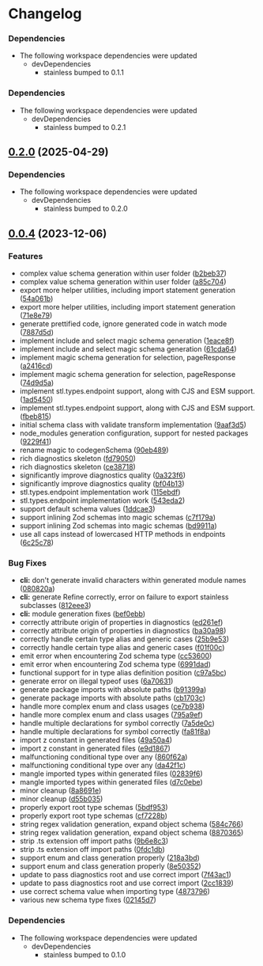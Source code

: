 # Changelog

### Dependencies

- The following workspace dependencies were updated
  - devDependencies
    - stainless bumped to 0.1.1

### Dependencies

* The following workspace dependencies were updated
  * devDependencies
    * stainless bumped to 0.2.1

## [0.2.0](https://github.com/stainless-api/stl-api/compare/ts-to-zod-v0.0.5...ts-to-zod-v0.2.0) (2025-04-29)


### Dependencies

* The following workspace dependencies were updated
  * devDependencies
    * stainless bumped to 0.2.0

## [0.0.4](https://github.com/stainless-api/stl-api/compare/ts-to-zod-v0.0.3...ts-to-zod-v0.0.4) (2023-12-06)

### Features

- complex value schema generation within user folder ([b2beb37](https://github.com/stainless-api/stl-api/commit/b2beb376b335dc395db6c09434be4d0524c73382))
- complex value schema generation within user folder ([a85c704](https://github.com/stainless-api/stl-api/commit/a85c7049fe6596da11250caf2424b84a39156b11))
- export more helper utilities, including import statement generation ([54a061b](https://github.com/stainless-api/stl-api/commit/54a061b44040378021ff18491675c0f612c4beeb))
- export more helper utilities, including import statement generation ([71e8e79](https://github.com/stainless-api/stl-api/commit/71e8e79ba7834a996a07ed251ab993bfc83b9080))
- generate prettified code, ignore generated code in watch mode ([7887d5d](https://github.com/stainless-api/stl-api/commit/7887d5dbb8cc3027d87d19b95ba1564af655054f))
- implement include and select magic schema generation ([1eace8f](https://github.com/stainless-api/stl-api/commit/1eace8f14d9d56638e0061e7d081dbbc08710115))
- implement include and select magic schema generation ([61cda64](https://github.com/stainless-api/stl-api/commit/61cda64bac99dd9a42a5957f8a61afa951b2eb02))
- implement magic schema generation for selection, pageResponse ([a2416cd](https://github.com/stainless-api/stl-api/commit/a2416cded4cc56a8c2a7af0003dc65fce38335c2))
- implement magic schema generation for selection, pageResponse ([74d9d5a](https://github.com/stainless-api/stl-api/commit/74d9d5ac8261a81c3334b29b84be1acbd8d0ba1e))
- implement stl.types.endpoint support, along with CJS and ESM support. ([1ad5450](https://github.com/stainless-api/stl-api/commit/1ad54508f5dd83815886c26de9920917c96a1923))
- implement stl.types.endpoint support, along with CJS and ESM support. ([fbeb815](https://github.com/stainless-api/stl-api/commit/fbeb815ba4239bee4dd8d00ab04b4f34836cd481))
- initial schema class with validate transform implementation ([9aaf3d5](https://github.com/stainless-api/stl-api/commit/9aaf3d53dbb751e0283a23086d6341dbc3be9732))
- node_modules generation configuration, support for nested packages ([9229f41](https://github.com/stainless-api/stl-api/commit/9229f4129ab2491a250325148109ed5ef64ded1a))
- rename magic to codegenSchema ([90eb489](https://github.com/stainless-api/stl-api/commit/90eb4893dd3afd1faf4188702ab1e33a00a3248b))
- rich diagnostics skeleton ([fd79050](https://github.com/stainless-api/stl-api/commit/fd79050f223861ddea46dc34ec00a0c22121060c))
- rich diagnostics skeleton ([ce38718](https://github.com/stainless-api/stl-api/commit/ce38718cac70c1e2a7312ffe11e01146e44e485e))
- significantly improve diagnostics quality ([0a323f6](https://github.com/stainless-api/stl-api/commit/0a323f67a8157e8239e8bd7da5c7e41f2d8531f6))
- significantly improve diagnostics quality ([bf04b13](https://github.com/stainless-api/stl-api/commit/bf04b137bda7de73680c577ace0d2df50c859637))
- stl.types.endpoint implementation work ([115ebdf](https://github.com/stainless-api/stl-api/commit/115ebdf2bcf78a0dc0e4fc1ac00d0916bd540bf0))
- stl.types.endpoint implementation work ([543eda2](https://github.com/stainless-api/stl-api/commit/543eda2840e392c455d2bb0fcccaea85a31dff69))
- support default schema values ([1ddcae3](https://github.com/stainless-api/stl-api/commit/1ddcae3a37e98fd77b82fd9169e16c41d8c40032))
- support inlining Zod schemas into magic schemas ([c7f179a](https://github.com/stainless-api/stl-api/commit/c7f179a74475ade23efefa63ac08f251cbef7a90))
- support inlining Zod schemas into magic schemas ([bd9911a](https://github.com/stainless-api/stl-api/commit/bd9911ab7a970d4443fa839dae8882cbf6ac5f23))
- use all caps instead of lowercased HTTP methods in endpoints ([6c25c78](https://github.com/stainless-api/stl-api/commit/6c25c78e54dd4e0b3008bed22ef235e441d56dca))

### Bug Fixes

- **cli:** don't generate invalid characters within generated module names ([080820a](https://github.com/stainless-api/stl-api/commit/080820a0841b0ae53e23174b8af0568b53c2e67f))
- **cli:** generate Refine correctly, error on failure to export stainless subclasses ([812eee3](https://github.com/stainless-api/stl-api/commit/812eee396af62c9e40faf97d6ba23277e713608f))
- **cli:** module generation fixes ([bef0ebb](https://github.com/stainless-api/stl-api/commit/bef0ebbba7e6a06c16655754d8fb7e160d1912d3))
- correctly attribute origin of properties in diagnostics ([ed261ef](https://github.com/stainless-api/stl-api/commit/ed261efbf546f8c7877cf623c008abccff20b469))
- correctly attribute origin of properties in diagnostics ([ba30a98](https://github.com/stainless-api/stl-api/commit/ba30a98a37bc079efb155d3875ad16e3c8cca386))
- correctly handle certain type alias and generic cases ([25b9e53](https://github.com/stainless-api/stl-api/commit/25b9e536500125c3e53dc80c9c7f389cf5d59414))
- correctly handle certain type alias and generic cases ([f01f00c](https://github.com/stainless-api/stl-api/commit/f01f00cee21ba26ee634bde37546d2f47f0cb556))
- emit error when encountering Zod schema type ([cc53600](https://github.com/stainless-api/stl-api/commit/cc536009cb522a08109defaefd4fb773e796909e))
- emit error when encountering Zod schema type ([6991dad](https://github.com/stainless-api/stl-api/commit/6991dad03d22172f515280f6cfabcecabb7dd61b))
- functional support for in type alias definition position ([c97a5bc](https://github.com/stainless-api/stl-api/commit/c97a5bc955fd748cf38e631f39a2d76148b7a85d))
- generate error on illegal typeof uses ([6a70631](https://github.com/stainless-api/stl-api/commit/6a70631c0e919081cb3f132790e89a9cae57656e))
- generate package imports with absolute paths ([b91399a](https://github.com/stainless-api/stl-api/commit/b91399ab4dceaad28534a01a41284b51b029f6d4))
- generate package imports with absolute paths ([cb1703c](https://github.com/stainless-api/stl-api/commit/cb1703cedf7f8e339eff192069b318fd3dbf52d4))
- handle more complex enum and class usages ([ce7b938](https://github.com/stainless-api/stl-api/commit/ce7b93866138d63568c31a4a7c1f95ce6932b2b7))
- handle more complex enum and class usages ([795a9ef](https://github.com/stainless-api/stl-api/commit/795a9efca2cf8602a80cc2fa914f38c3ddf8cc57))
- handle multiple declarations for symbol correctly ([7a5de0c](https://github.com/stainless-api/stl-api/commit/7a5de0cbbd8078e33273c75bf041bce10ef09af7))
- handle multiple declarations for symbol correctly ([fa81f8a](https://github.com/stainless-api/stl-api/commit/fa81f8a66e63f7dbe48a582beb5e90e584040b23))
- import z constant in generated files ([49a50a4](https://github.com/stainless-api/stl-api/commit/49a50a43a098dd5a50f203ed72be70cbd170e1aa))
- import z constant in generated files ([e9d1867](https://github.com/stainless-api/stl-api/commit/e9d1867907fb59e8f151f182fd2f314226c8f167))
- malfunctioning conditional type over any ([860f62a](https://github.com/stainless-api/stl-api/commit/860f62ae8f38ef8dd1cb3169fcb98ad93025583e))
- malfunctioning conditional type over any ([da42f1c](https://github.com/stainless-api/stl-api/commit/da42f1c0ec27df292e8b2433734f751e1953ef9d))
- mangle imported types within generated files ([02839f6](https://github.com/stainless-api/stl-api/commit/02839f636ca4484a17de22b975fd8a78f33b4f3c))
- mangle imported types within generated files ([d7c0ebe](https://github.com/stainless-api/stl-api/commit/d7c0ebec0a8d149d591d2bcf27405aff551deef7))
- minor cleanup ([8a8691e](https://github.com/stainless-api/stl-api/commit/8a8691e3d2ac6e5645800bc21a15952909e660c8))
- minor cleanup ([d55b035](https://github.com/stainless-api/stl-api/commit/d55b0356f56ba4791b310f2d7364668f825ecdf9))
- properly export root type schemas ([5bdf953](https://github.com/stainless-api/stl-api/commit/5bdf953d5ed2dd1edf9fab34c15531a89df13dbc))
- properly export root type schemas ([cf7228b](https://github.com/stainless-api/stl-api/commit/cf7228bb38021b4696c50b6ea00f7856379fa048))
- string regex validation generation, expand object schema ([584c766](https://github.com/stainless-api/stl-api/commit/584c766b48616b82bf4083e489ae5583249d1b50))
- string regex validation generation, expand object schema ([8870365](https://github.com/stainless-api/stl-api/commit/8870365a1ebd640888a24c3438d889a521deca7e))
- strip .ts extension off import paths ([9b6e8c3](https://github.com/stainless-api/stl-api/commit/9b6e8c3baa7e26f06a624c22a5eb69bcfd68c522))
- strip .ts extension off import paths ([0fdc1db](https://github.com/stainless-api/stl-api/commit/0fdc1dbd7e74e5d03b342c21f735874406db9d92))
- support enum and class generation properly ([218a3bd](https://github.com/stainless-api/stl-api/commit/218a3bdc91a37bcee9406c6200cb9a5856c7e418))
- support enum and class generation properly ([8e50352](https://github.com/stainless-api/stl-api/commit/8e5035263b4bde0ecabcf1cc44419267ffcc3543))
- update to pass diagnostics root and use correct import ([7f43ac1](https://github.com/stainless-api/stl-api/commit/7f43ac1be1d065383f626712d7104e7047db4702))
- update to pass diagnostics root and use correct import ([2cc1839](https://github.com/stainless-api/stl-api/commit/2cc18398dfdc74e85fe316d7638cdc9377ad8673))
- use correct schema value when importing type ([4873796](https://github.com/stainless-api/stl-api/commit/4873796c6925aa3b6bb321f5a50e1eb02cef584d))
- various new schema type fixes ([02145d7](https://github.com/stainless-api/stl-api/commit/02145d73243988d829a4bb9e683c5e4737aaf290))

### Dependencies

- The following workspace dependencies were updated
  - devDependencies
    - stainless bumped to 0.1.0
